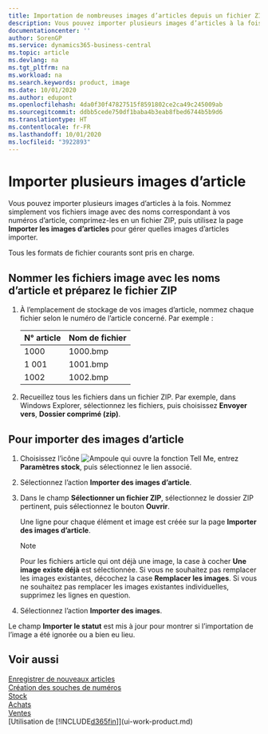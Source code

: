 ```yaml
---
title: Importation de nombreuses images d’articles depuis un fichier ZIP| Microsoft Docs
description: Vous pouvez importer plusieurs images d’articles à la fois. Nommez simplement vos fichiers image avec des noms correspondant à vos numéros d’article, comprimez-les en un fichier zip, puis utilisez la page Importer les images d’articles pour gérer quelles images d’articles importer.
documentationcenter: ''
author: SorenGP
ms.service: dynamics365-business-central
ms.topic: article
ms.devlang: na
ms.tgt_pltfrm: na
ms.workload: na
ms.search.keywords: product, image
ms.date: 10/01/2020
ms.author: edupont
ms.openlocfilehash: 4da0f30f47827515f8591802ce2ca49c245009ab
ms.sourcegitcommit: ddbb5cede750df1baba4b3eab8fbed6744b5b9d6
ms.translationtype: HT
ms.contentlocale: fr-FR
ms.lasthandoff: 10/01/2020
ms.locfileid: "3922893"
---
```

# <a name="import-multiple-item-pictures"></a>Importer plusieurs images d’article
Vous pouvez importer plusieurs images d’articles à la fois. Nommez simplement vos fichiers image avec des noms correspondant à vos numéros d’article, comprimez-les en un fichier ZIP, puis utilisez la page **Importer les images d’articles** pour gérer quelles images d’articles importer.

Tous les formats de fichier courants sont pris en charge.

## <a name="to-name-picture-files-by-the-item-names-and-prepare-the-zip-file"></a>Nommer les fichiers image avec les noms d’article et préparez le fichier ZIP
1. À l’emplacement de stockage de vos images d’article, nommez chaque fichier selon le numéro de l’article concerné. Par exemple :

    |N° article|Nom de fichier|
    |-|-|
    |1000|1000.bmp|
    |1 001|1001.bmp|
    |1002|1002.bmp|

2. Recueillez tous les fichiers dans un fichier ZIP. Par exemple, dans Windows Explorer, sélectionnez les fichiers, puis choisissez **Envoyer vers**, **Dossier comprimé (zip)**.     

## <a name="to-import-item-pictures"></a>Pour importer des images d’article
1. Choisissez l’icône ![Ampoule qui ouvre la fonction Tell Me](media/ui-search/search_small.png "Dites-moi ce que vous voulez faire"), entrez **Paramètres stock**, puis sélectionnez le lien associé.
2. Sélectionnez l’action **Importer des images d’article**.
3. Dans le champ **Sélectionner un fichier ZIP**, sélectionnez le dossier ZIP pertinent, puis sélectionnez le bouton **Ouvrir**.

    Une ligne pour chaque élément et image est créée sur la page **Importer des images d’article**.

    > [!NOTE]
    > Pour les fichiers article qui ont déjà une image, la case à cocher **Une image existe déjà** est sélectionnée. Si vous ne souhaitez pas remplacer les images existantes, décochez la case **Remplacer les images**. Si vous ne souhaitez pas remplacer les images existantes individuelles, supprimez les lignes en question.

3. Sélectionnez l’action **Importer des images**.

Le champ **Importer le statut** est mis à jour pour montrer si l’importation de l’image a été ignorée ou a bien eu lieu.       

## <a name="see-also"></a>Voir aussi
[Enregistrer de nouveaux articles](inventory-how-register-new-items.md)  
[Création des souches de numéros](ui-create-number-series.md)  
[Stock](inventory-manage-inventory.md)  
[Achats](purchasing-manage-purchasing.md)  
[Ventes](sales-manage-sales.md)  
[Utilisation de [!INCLUDE[d365fin](includes/d365fin_md.md)]](ui-work-product.md)

